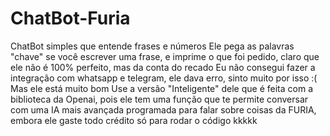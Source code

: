 # ChatBot-Furia
ChatBot simples que entende frases e números
Ele pega as palavras "chave" se você escrever uma frase, e imprime o que foi pedido, claro que ele não é 100% perfeito, mas da conta do recado
Eu não consegui fazer a integração com whatsapp e telegram, ele dava erro, sinto muito por isso :(
Mas ele está muito bom
Use a versão "Inteligente" dele que é feita com a biblioteca da Openai, pois ele tem uma função que te permite conversar com uma IA mais avançada programada para falar sobre coisas da FURIA, embora ele gaste todo crédito só para rodar o código kkkkk
